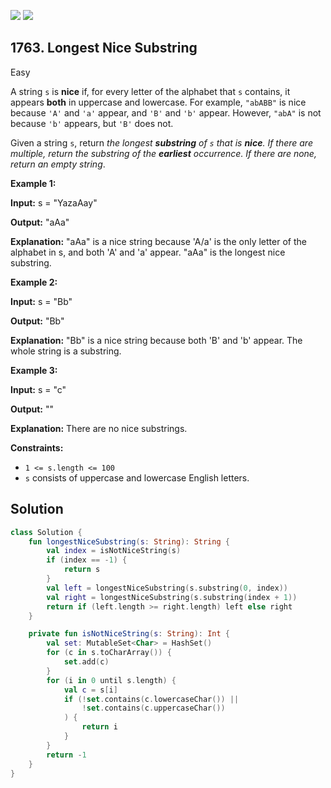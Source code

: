 [![](https://img.shields.io/github/stars/javadev/LeetCode-in-Kotlin?label=Stars&style=flat-square)](https://github.com/javadev/LeetCode-in-Kotlin)
[![](https://img.shields.io/github/forks/javadev/LeetCode-in-Kotlin?label=Fork%20me%20on%20GitHub%20&style=flat-square)](https://github.com/javadev/LeetCode-in-Kotlin/fork)

## 1763\. Longest Nice Substring

Easy

A string `s` is **nice** if, for every letter of the alphabet that `s` contains, it appears **both** in uppercase and lowercase. For example, `"abABB"` is nice because `'A'` and `'a'` appear, and `'B'` and `'b'` appear. However, `"abA"` is not because `'b'` appears, but `'B'` does not.

Given a string `s`, return _the longest **substring** of `s` that is **nice**. If there are multiple, return the substring of the **earliest** occurrence. If there are none, return an empty string_.

**Example 1:**

**Input:** s = "YazaAay"

**Output:** "aAa"

**Explanation:** "aAa" is a nice string because 'A/a' is the only letter of the alphabet in s, and both 'A' and 'a' appear. "aAa" is the longest nice substring.

**Example 2:**

**Input:** s = "Bb"

**Output:** "Bb"

**Explanation:** "Bb" is a nice string because both 'B' and 'b' appear. The whole string is a substring.

**Example 3:**

**Input:** s = "c"

**Output:** ""

**Explanation:** There are no nice substrings.

**Constraints:**

*   `1 <= s.length <= 100`
*   `s` consists of uppercase and lowercase English letters.

## Solution

```kotlin
class Solution {
    fun longestNiceSubstring(s: String): String {
        val index = isNotNiceString(s)
        if (index == -1) {
            return s
        }
        val left = longestNiceSubstring(s.substring(0, index))
        val right = longestNiceSubstring(s.substring(index + 1))
        return if (left.length >= right.length) left else right
    }

    private fun isNotNiceString(s: String): Int {
        val set: MutableSet<Char> = HashSet()
        for (c in s.toCharArray()) {
            set.add(c)
        }
        for (i in 0 until s.length) {
            val c = s[i]
            if (!set.contains(c.lowercaseChar()) ||
                !set.contains(c.uppercaseChar())
            ) {
                return i
            }
        }
        return -1
    }
}
```